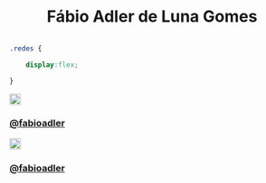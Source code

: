 <div align="center">
    <h1>Fábio Adler de Luna Gomes</h1>
</div>

```css

.redes {

    display:flex;

}

```

<div class="redes">
    <div class="rede_s">
        <a href="#"><img src="https://www.freepnglogos.com/uploads/logo-ig-png/logo-ig-stunning-instagram-logo-vector-download-for-new-7.png" height="20px" width="20px">
        <h3>@fabioadler</h3></a>
    </div>
    <div class="rede_s">
        <a href="#"><img src="https://www.freepnglogos.com/uploads/telegram-png/telegram-software-wikipedia-2.png" height="20px" width="20px">
        <h3>@fabioadler</h3></a>
    </div>
</div>